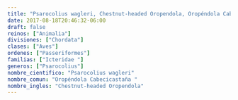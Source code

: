 ```yaml
---
title: "Psarocolius wagleri, Chestnut-headed Oropendola, Oropéndola Cabecicastaña "
date: 2017-08-18T20:46:32-06:00
draft: false
reinos: ["Animalia"]
divisiones: ["Chordata"]
clases: ["Aves"]
ordenes: ["Passeriformes"]
familias: ["Icteridae "]
generos: ["Psarocolius"]
nombre_cientifico: "Psarocolius wagleri"
nombre_comun: "Oropéndola Cabecicastaña "
nombre_ingles: "Chestnut-headed Oropendola"
---
```

